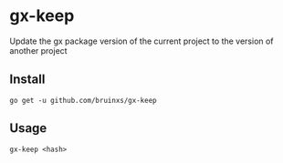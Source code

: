 # gx-keep

Update the gx package version of the current project to the version of another project

## Install

`go get -u github.com/bruinxs/gx-keep`

## Usage

`gx-keep <hash>`